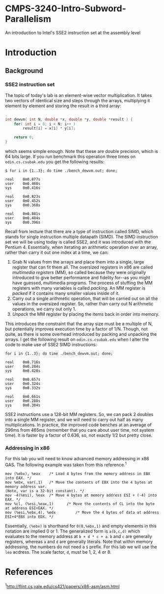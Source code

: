 # CMPS-3240-Intro-Subword-Parallelism
An introduction to Intel's SSE2 instruction set at the assembly level

# Introduction

## Background

### SSE2 instruction set

The topic of today's lab is an element-wise vector multiplication. It takes two vectors of identical size and steps through the arrays, multiplying it element by element and storing the result in a third array:

```c
.
int dewvm( int N, double *x, double *y, double *result ) {
    for( int i = 0; i < N; i++ )
        result[i] = x[i] * y[i];

    return 0;
}
```

which seems simple enough. Note that these are double precision, which is 64 bits large. If you run benchmark this operation three times on `odin.cs.csubak.edu` you get the following results:

```shell
$ for i in {1..3}; do time ./bench_dewvm.out; done;

real    0m0.877s
user    0m0.460s
sys     0m0.416s

real    0m0.823s
user    0m0.452s
sys     0m0.368s

real    0m0.881s
user    0m0.484s
sys     0m0.396s
```

Recall from lecture that there are a type of instruction called SIMD, which stands for single instruction multiple datapath (SIMD). The SIMD instruction set we will be using today is called SSE2, and it was introduced with the Pentium 4. Essentially, when iterating an arithmetic operation over an array, rather than carry it out one index at a time, we can:

1. Grab N values from the arrays and place them into a single, large register that can fit them all. The oversized registers in x86 are called *multimedia registers* (MM), so called because they were originally introduced to give better performance and fidelity for--as you might have guessed, multimedia programs. The process of stuffing the MM registers with many variables is called *packing*. An MM register is *packed* if it contains many smaller values inside of it.
1. Carry out a single arithmetic operation, that will be carried out on all the values in the oversized register. So, rather than carry out N arithmetic operations, we carry out only 1. 
1. *Unpack* the MM register by placing the items back in order into memory.

This introduces the constraint that the array size must be a multiple of N, but potentially improves execution time by a factor of 1/N. Though, not quite, as there is some overhead introduced by packing and unpacking the arrays. I get the following result on `odin.cs.csubak.edu` when I alter the code to make use of SSE2 SIMD instructions:

```shell
for i in {1..3}; do time ./bench_dewvm.out; done;

real    0m0.716s
user    0m0.284s
sys     0m0.428s

real    0m0.657s
user    0m0.324s
sys     0m0.332s

real    0m0.661s
user    0m0.280s
sys     0m0.384s
```

SSE2 instructions use a 128-bit MM registers. So, we can pack 2 doubles into a single MM register, and we will need to carry out half as many multiplications. In practice, the improved code benches at an average of 296ms from 465ms (remember that you care about user time, not system time). It is faster by a factor of 0.636, so, not exactly 1/2 but pretty close.

### Addressing in x86

For this lab you will need to know advanced memory addressing in x86 GAS. The following example was taken from this reference.<sup>1</sup>

```x86
mov (%ebx), %eax 	/* Load 4 bytes from the memory address in EBX into EAX. */
mov %ebx, var(,1) 	/* Move the contents of EBX into the 4 bytes at memory address var.
(Note, var is a 32-bit constant). */
mov -4(%esi), %eax 	/* Move 4 bytes at memory address ESI + (-4) into EAX. */
mov %cl, (%esi,%eax,1)    	/* Move the contents of CL into the byte at address ESI+EAX. */
mov (%esi,%ebx,4), %edx      	/* Move the 4 bytes of data at address ESI+4*EBX into EDX. */ 
```

Essentially, `(%ebx)` is shorthand for `0(0,%ebx,1)` and empty elements in this notation are implied 0 or 1. The generalized form is `a(b,c,d)` which evaluates to the memory address at `b + d * c + a`. `b` and `c` are generally registers, whereas `a` and `d` are generally literals. Note that within memory addressing, the numbers do not need a `$` prefix. For this lab we will use the `lea` acdress. The scale factor, `d`, must be 1, 2, 4 or 8.

# References

<sup>1</sup>http://flint.cs.yale.edu/cs421/papers/x86-asm/asm.html
